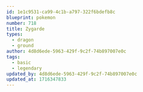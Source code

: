 ```yaml
---
id: 1e1c9531-ca99-4c1b-a797-322f6bdefb8c
blueprint: pokemon
number: 718
title: Zygarde
types:
  - dragon
  - ground
author: 4d8d6ede-5963-429f-9c2f-74b897007e0c
tags:
  - basic
  - legendary
updated_by: 4d8d6ede-5963-429f-9c2f-74b897007e0c
updated_at: 1716347833
---
```

